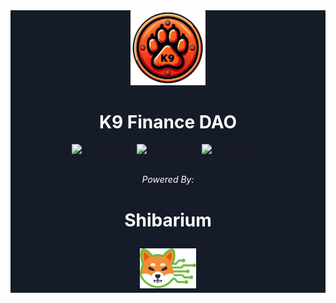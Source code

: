 <div align="center" style="background-color: #151b28; color: #ffffff">
  <a href="https://k9finance.com">
    <img src="https://github.com/K9Finance/.github/raw/master/profile/img/logo_transparent.png" width="120px" alt="K9 DAO Logo"/>
  </a>
  <br/>

  <h1><strong> K9 Finance DAO </strong></h1>


[![Static Badge](https://img.shields.io/badge/Visit-Official%20Website?style=for-the-badge&logo=googlechrome&logoColor=%23ffffff&label=Official%20Website&color=%23F52A00)](https://k9finance.com)
[![Static Badge](https://img.shields.io/badge/%40K9Finance-%40K9Finance?style=for-the-badge&logo=X&logoColor=%23ffffff&label=Follow&color=%2344cc11)](https://twitter.com/K9finance)
[![Static Badge](https://img.shields.io/badge/K9_Finance_Official-K9_Finance_Official?style=for-the-badge&logo=telegram&logoColor=%23ffffff&label=Join&color=%230088cc)](https://t.me/k9finance)


  <br/>

  <div align="center" >
  <i> Powered By: </i>
      <h1> 
        <p><strong>Shibarium</strong></p>
    <img src="https://github.com/K9Finance/.github/raw/master/profile/img/Shibarium Logo.png" height="64px" alt="Shibarium Logo"/>
        <h1>
  </div>

</div>
